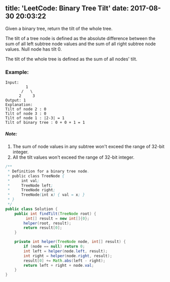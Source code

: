 title: 'LeetCode: Binary Tree Tilt'
date: 2017-08-30 20:03:22
---

Given a binary tree, return the tilt of the whole tree.

The tilt of a tree node is defined as the absolute difference between the sum of all left subtree node values and the sum of all right subtree node values. Null node has tilt 0.

The tilt of the whole tree is defined as the sum of all nodes' tilt.

### Example:
```
Input:
         1
       /   \
      2     3
Output: 1
Explanation:
Tilt of node 2 : 0
Tilt of node 3 : 0
Tilt of node 1 : |2-3| = 1
Tilt of binary tree : 0 + 0 + 1 = 1
```

##### Note:
1. The sum of node values in any subtree won't exceed the range of 32-bit integer.
2. All the tilt values won't exceed the range of 32-bit integer.

```java
/**
 * Definition for a binary tree node.
 * public class TreeNode {
 *     int val;
 *     TreeNode left;
 *     TreeNode right;
 *     TreeNode(int x) { val = x; }
 * }
 */
public class Solution {
    public int findTilt(TreeNode root) {
         int[] result = new int[]{0};
        helper(root, result);
        return result[0];
    }

    private int helper(TreeNode node, int[] result) {
        if (node == null) return 0;
        int left = helper(node.left, result);
        int right = helper(node.right, result);
        result[0] += Math.abs(left - right);
        return left + right + node.val;
    }
}
```
